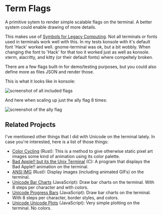 Term Flags
==========

A primitive sytem to render simple scalable flags on the terminal. A better
system could enable drawing of more details.

This makes use of [Symbols for Legacy
Computing](https://en.wikipedia.org/wiki/Symbols_for_Legacy_Computing). Not all
terminals or fonts used in terminals work well with this. In my tests konsole
with it's default font 'Hack' worked well. gnome-terminal was ok, but a bit
wobbly. When changing the font to 'Hack' for that too it worked just as well as
konsole. xterm, alacritty, and kitty (or their default fonts) where compeltely
broken.

There are a few flags built-in for demo/testing purposes, but you could also
define more as files JSON and render those.

This is what it looks like in konsole:

![screenshot of all included flags](https://assets.chaos.social/media_attachments/files/113/863/898/834/844/862/original/d130f25cd0ff6473.png)

And here when scaling up just the ally flag 8 times:

![screenshot of the ally flag](https://assets.chaos.social/media_attachments/files/113/863/891/346/971/743/original/bc30a3f5271f727a.png)

## Related Projects

I've mentioned other things that I did with Unicode on the terminal lately.
In case you're interested, here is a list of those things:

- [Color Cycling](https://github.com/panzi/rust-color-cycle) (Rust): This is a
  method to give otherwise static pixel art images some kind of animation using
  its color palette.
- [Bad Apple!! but its the Unix Terminal](https://github.com/panzi/bad-apple-terminal)
  (C): A program that displays the Bad Apple!! animation on the terminal.
- [ANSI IMG](https://github.com/panzi/ansi-img) (Rust): Display images (including
  animated GIFs) on the terminal.
- [Unicode Bar Charts](https://github.com/panzi/js-unicode-bar-chart)
  (JavaScript): Draw bar charts on the terminal. With 8 steps per character and
  with colors.
- [Unicode Progress Bars](https://github.com/panzi/js-unicode-progress-bar)
  (JavaScript): Draw bar charts on the terminal. With 8 steps per character,
  border styles, and colors.
- [Unicode Unicode Plots](https://github.com/panzi/js-unicode-plot) (JavaScript):
  Very simple plotting on the terminal. No colors.
